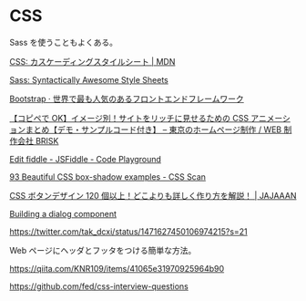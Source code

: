 # CSS

Sass を使うこともよくある。

[CSS: カスケーディングスタイルシート | MDN](https://developer.mozilla.org/ja/docs/Web/CSS)

[Sass: Syntactically Awesome Style Sheets](https://sass-lang.com/)

[Bootstrap · 世界で最も人気のあるフロントエンドフレームワーク](https://getbootstrap.jp/)

[【コピペで OK】イメージ別！サイトをリッチに見せるための CSS アニメーションまとめ【デモ・サンプルコード付き】 – 東京のホームページ制作 / WEB 制作会社 BRISK](https://b-risk.jp/blog/2021/01/anim-reference/)

[Edit fiddle - JSFiddle - Code Playground](https://jsfiddle.net/qus3ae4k/1/)

[93 Beautiful CSS box-shadow examples - CSS Scan](https://getcssscan.com/css-box-shadow-examples)

[CSS ボタンデザイン 120 個以上！どこよりも詳しく作り方を解説！ | JAJAAAN](https://jajaaan.co.jp/css/button/)

[Building a dialog component](https://web.dev/building-a-dialog-component/)

https://twitter.com/tak_dcxi/status/1471627450106974215?s=21

Web ページにヘッダとフッタをつける簡単な方法。

https://qiita.com/KNR109/items/41065e31970925964b90

https://github.com/fed/css-interview-questions
